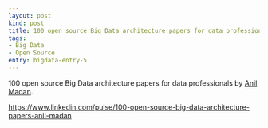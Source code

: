 ```yaml
---
layout: post
kind: post
title: 100 open source Big Data architecture papers for data professionals
tags:
- Big Data
- Open Source
entry: bigdata-entry-5
---
```


<p>100 open source Big Data architecture papers for data professionals by <a href="https://www.linkedin.com/in/anilmadanurl" target="_blank">Anil Madan</a>.</p>
<p><a href="https://www.linkedin.com/pulse/100-open-source-big-data-architecture-papers-anil-madan/" target="_blank">https://www.linkedin.com/pulse/100-open-source-big-data-architecture-papers-anil-madan</a></p>

